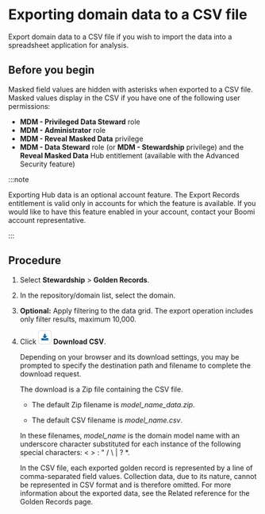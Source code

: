 # Exporting domain data to a CSV file 

<head>
  <meta name="guidename" content="DataHub"/>
  <meta name="context" content="GUID-aa5f56ca-a542-4f3b-98ce-80325c117601"/>
</head>


Export domain data to a CSV file if you wish to import the data into a spreadsheet application for analysis.

## Before you begin

Masked field values are hidden with asterisks when exported to a CSV file. Masked values display in the CSV if you have one of the following user permissions: 

  - **MDM - Privileged Data Steward** role
  - **MDM - Administrator** role
  - **MDM - Reveal Masked Data** privilege
  - **MDM - Data Steward** role (or **MDM - Stewardship** privilege) and the **Reveal Masked Data** Hub entitlement (available with the Advanced Security feature)

:::note

Exporting Hub data is an optional account feature. The Export Records entitlement is valid only in accounts for which the feature is available. If you would like to have this feature enabled in your account, contact your Boomi account representative.

:::

## Procedure

1.  Select **Stewardship** \> **Golden Records**.

2.  In the repository/domain list, select the domain.

3.  **Optional:** Apply filtering to the data grid. The export operation includes only filter results, maximum 10,000.

4.  Click **![icon](../Images/Reporting/main-bt-arrow-blue-down-to-computer_a12a7650-c6de-4ec5-9d1f-50163cc0f349.jpg) Download CSV**.

    Depending on your browser and its download settings, you may be prompted to specify the destination path and filename to complete the download request.

    The download is a Zip file containing the CSV file.

    -   The default Zip filename is *model\_name\_data.zip*.

    -   The default CSV filename is *model\_name.csv*.

    In these filenames, *model\_name* is the domain model name with an underscore character substituted for each instance of the following special characters: < \> : " / \\ \| ? \*.

    In the CSV file, each exported golden record is represented by a line of comma-separated field values. Collection data, due to its nature, cannot be represented in CSV format and is therefore omitted. For more information about the exported data, see the Related reference for the Golden Records page.